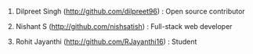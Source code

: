 1. Dilpreet Singh (http://github.com/dilpreet96) : Open source contributor

2. Nishant S (http://github.com/nishsatish) : Full-stack web developer

3. Rohit Jayanthi (http://github.com/RJayanthi16) : Student
